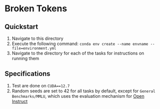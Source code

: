 # Broken Tokens
## Quickstart
1) Navigate to this directory
2) Execute the following command: ```conda env create --name envname --file=environment.yml```
3) Navigate to the directory for each of the tasks for instructions on running them
## Specifications
1) Test are done on ```CUDA==12.7```
2) Random seeds are set to 42 for all tasks by default, except for ```General Benchmarks/MMLU```, which uses the evaluation mechanism for [Open Instruct](https://github.com/allenai/open-instruct/tree/main)
